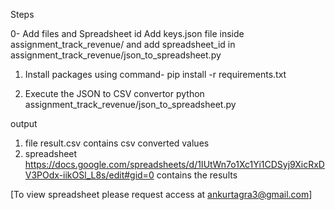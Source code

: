 Steps

0- Add files and Spreadsheet id 
Add keys.json file inside assignment_track_revenue/ and
add spreadsheet_id in assignment_track_revenue/json_to_spreadsheet.py 

1. Install packages using command-
pip install -r requirements.txt

2. Execute the JSON to CSV convertor
python assignment_track_revenue/json_to_spreadsheet.py

output
1. file result.csv contains csv converted values
2. spreadsheet https://docs.google.com/spreadsheets/d/1IUtWn7o1Xc1Yi1CDSyj9XicRxDV3POdx-iikOSl_L8s/edit#gid=0 contains the results

[To view spreadsheet please request access at ankurtagra3@gmail.com]
